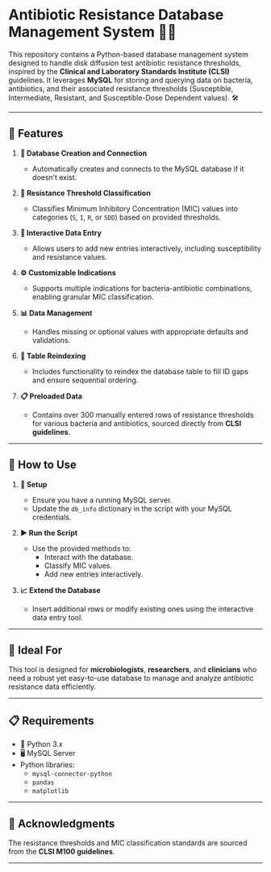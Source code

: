 # Antibiotic Resistance Database Management System 🧫💊

This repository contains a Python-based database management system designed to handle disk diffusion test antibiotic resistance thresholds, inspired by the **Clinical and Laboratory Standards Institute (CLSI)** guidelines. It leverages **MySQL** for storing and querying data on bacteria, antibiotics, and their associated resistance thresholds (Susceptible, Intermediate, Resistant, and Susceptible-Dose Dependent values). 🛠️

---

## 🌟 Features

1. **📂 Database Creation and Connection**  
   - Automatically creates and connects to the MySQL database if it doesn’t exist.  

2. **🧬 Resistance Threshold Classification**  
   - Classifies Minimum Inhibitory Concentration (MIC) values into categories (`S`, `I`, `R`, or `SDD`) based on provided thresholds.  

3. **📝 Interactive Data Entry**  
   - Allows users to add new entries interactively, including susceptibility and resistance values.  

4. **⚙️ Customizable Indications**  
   - Supports multiple indications for bacteria-antibiotic combinations, enabling granular MIC classification.  

5. **📊 Data Management**  
   - Handles missing or optional values with appropriate defaults and validations.  

6. **🔄 Table Reindexing**  
   - Includes functionality to reindex the database table to fill ID gaps and ensure sequential ordering.  

7. **📋 Preloaded Data**  
   - Contains over 300 manually entered rows of resistance thresholds for various bacteria and antibiotics, sourced directly from **CLSI guidelines**.  

---

## 🚀 How to Use

1. **🔧 Setup**  
   - Ensure you have a running MySQL server.  
   - Update the `db_info` dictionary in the script with your MySQL credentials.  

2. **▶️ Run the Script**  
   - Use the provided methods to:  
     - Interact with the database.  
     - Classify MIC values.  
     - Add new entries interactively.  

3. **📈 Extend the Database**  
   - Insert additional rows or modify existing ones using the interactive data entry tool.  

---

## 🎯 Ideal For

This tool is designed for **microbiologists**, **researchers**, and **clinicians** who need a robust yet easy-to-use database to manage and analyze antibiotic resistance data efficiently.  

---

## 📋 Requirements

- 🐍 Python 3.x  
- 🖥️ MySQL Server  
- Python libraries:  
  - `mysql-connector-python`  
  - `pandas`  
  - `matplotlib`  

---

## 🙌 Acknowledgments

The resistance thresholds and MIC classification standards are sourced from the **CLSI M100 guidelines**.  

---



